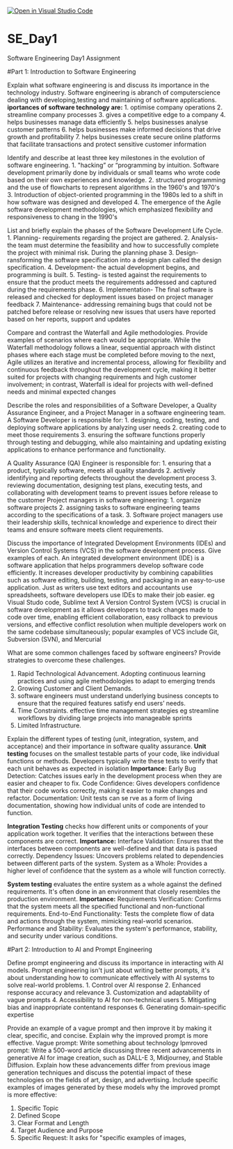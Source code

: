 [![Open in Visual Studio Code](https://classroom.github.com/assets/open-in-vscode-2e0aaae1b6195c2367325f4f02e2d04e9abb55f0b24a779b69b11b9e10269abc.svg)](https://classroom.github.com/online_ide?assignment_repo_id=18397841&assignment_repo_type=AssignmentRepo)
# SE_Day1
Software Engineering Day1 Assignment

#Part 1: Introduction to Software Engineering

Explain what software engineering is and discuss its importance in the technology industry.
  Software engineering is abranch of computerscience dealing with developing,testing and maintaining of software applications.
    **iportances of software technology are:**
        1. optimise company operations
        2. streamline company processes
        3. gives a competitive edge to a company
        4. helps businesses manage data efficiently
        5. helps businesses analyse customer patterns
        6. helps businesses make informed decisions that drive growth and profitability
        7. helps businesses create secure online platforms that facilitate transactions and protect sensitive customer information

Identify and describe at least three key milestones in the evolution of software engineering.
    1. "hacking” or “programming by intuition. Software development primarily done by individuals or small teams who wrote code based on their own experiences and knowledge. 
    2. structured programming and the use of flowcharts to represent algorithms in the 1960's and 1970's
    3. Introduction of object-oriented programming in the 1980s led to a shift in how software was designed and developed
    4. The emergence of the Agile software development methodologies, which emphasized flexibility and responsiveness to chang in the 1990's

List and briefly explain the phases of the Software Development Life Cycle.
    1. Planning- requirements regarding the project are gathered.
    2. Analysis- the team must determine the feasibility and how to successfully complete the project with minimal risk. During the planning phase
    3. Design- ransforming the software specification into a design plan called the design specification.
    4. Development- the actual development begins, and programming is built.
    5. Testing- is tested against the requirements to ensure that the product meets the requirements addressed and captured during the requirements phase.
    6. Implementation- The final software is released and checked for deployment issues based on project manager feedback
    7. Maintenance-  addressing remaining bugs that could not be patched before release or resolving new issues that users have reported based on her reports, support and updates

Compare and contrast the Waterfall and Agile methodologies. Provide examples of scenarios where each would be appropriate.
    While the Waterfall methodology follows a linear, sequential approach with distinct phases where each stage must be completed before moving to the next, Agile utilizes an iterative     and incremental process, allowing for flexibility and continuous feedback throughout the development cycle, making it better suited for projects with changing requirements and high       customer involvement; in contrast, Waterfall is ideal for projects with well-defined needs and minimal expected changes

Describe the roles and responsibilities of a Software Developer, a Quality Assurance Engineer, and a Project Manager in a software engineering team.
  A Software Developer is responsible for:
    1. designing, coding, testing, and deploying software applications by analyzing user needs
    2. creating code to meet those requirements
    3. ensuring the software functions properly through testing and debugging, while also maintaining and updating existing applications to enhance performance and functionality.

  A Quality Assurance (QA) Engineer is responsible for:
    1. ensuring that a product, typically software, meets all quality standards
    2. actively identifying and reporting defects throughout the development process
    3. reviewing documentation, designing test plans, executing tests, and collaborating with development teams to prevent issues before release to the customer
  Project managers in software engineering:
    1. organize software projects
    2. assigning tasks to software engineering teams according to the specifications of a task.
    3. Software project managers use their leadership skills, technical knowledge and experience to direct their teams and ensure software meets client requirements.

Discuss the importance of Integrated Development Environments (IDEs) and Version Control Systems (VCS) in the software development process. Give examples of each.
    An integrated development environment (IDE) is a software application that helps programmers develop software code efficiently. It increases developer productivity by combining         capabilities such as software editing, building, testing, and packaging in an easy-to-use application. Just as writers use text editors and accountants use spreadsheets, software         developers use IDEs to make their job easier. eg Visual Studo code, Sublime text
    A Version Control System (VCS) is crucial in software development as it allows developers to track changes made to code over time, enabling efficient collaboration, easy rollback to     previous versions, and effective conflict resolution when multiple developers work on the same codebase simultaneously; popular examples of VCS include Git, Subversion (SVN), and        Mercurial 


What are some common challenges faced by software engineers? Provide strategies to overcome these challenges.
  1. Rapid Technological Advancement. Adopting continuous learning practices and using agile methodologies to adapt to emerging trends
  2. Growing Customer and Client Demands.
  3. software engineers must understand underlying business concepts to ensure that the required features satisfy end users’ needs.
  4. Time Constraints. effective time management strategies eg streamline workflows by dividing large projects into manageable sprints
  5. Limited Infrastructure. 

Explain the different types of testing (unit, integration, system, and acceptance) and their importance in software quality assurance.
  **Unit testing** focuses on the smallest testable parts of your code, like individual functions or methods. Developers typically write these tests to verify that each unit behaves as     expected in isolation
      **Importance:**
        Early Bug Detection: Catches issues early in the development process when they are easier and cheaper to fix.
        Code Confidence: Gives developers confidence that their code works correctly, making it easier to make changes and refactor.
        Documentation: Unit tests can se rve as a form of living documentation, showing how individual units of code are intended to function.

  **Integration Testing** checks how different units or components of your application work together. It verifies that the interactions between these components are correct.
    **Importance:**
        Interface Validation: Ensures that the interfaces between components are well-defined and that data is passed correctly.
        Dependency Issues: Uncovers problems related to dependencies between different parts of the system.
        System as a Whole: Provides a higher level of confidence that the system as a whole will function correctly.

 **System testing** evaluates the entire system as a whole against the defined requirements. It's often done in an environment that closely resembles the production environment.
    **Importance:**
        Requirements Verification: Confirms that the system meets all the specified functional and non-functional requirements.
        End-to-End Functionality: Tests the complete flow of data and actions through the system, mimicking real-world scenarios.
        Performance and Stability: Evaluates the system's performance, stability, and security under various conditions.

#Part 2: Introduction to AI and Prompt Engineering
  
Define prompt engineering and discuss its importance in interacting with AI models.
Prompt engineering isn't just about writing better prompts, it's about understanding how to communicate effectively with AI systems to solve real-world problems. 
    1. Control over AI response
    2. Enhanced response accuracy and relevance
    3. Customization and adaptability of vague prompts
    4. Accessibility to AI for non-technical users
    5. Mitigating bias and inappropriate contentand responses
    6. Generating domain-specific expertise
  


Provide an example of a vague prompt and then improve it by making it clear, specific, and concise. Explain why the improved prompt is more effective.
  Vague prompt: Write something about technology
  Ipmroved prompt: Write a 500-word article discussing three recent advancements in generative AI for image creation, such as DALL-E 3, Midjourney, and Stable Diffusion.  Explain how       these advancements differ from previous image generation techniques and discuss the potential impact of these technologies on the fields of art, design, and advertising.  Include        specific examples of images generated by these models
  why the improved prompt is more effective:
  1. Specific Topic
  2. Defined Scope
  3. Clear Format and Length
  4. Target Audience and Purpose
  5. Specific Request: It asks for "specific examples of images,
